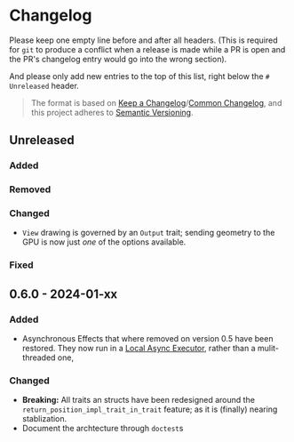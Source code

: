 # Changelog

Please keep one empty line before and after all headers. (This is required for `git` to produce a conflict when a release is made while a PR is open and the PR's changelog entry would go into the wrong section).

And please only add new entries to the top of this list, right below the `# Unreleased` header.

> The format is based on [Keep a Changelog](https://keepachangelog.com/en/1.1.0/)/[Common Changelog](https://common-changelog.org),
> and this project adheres to [Semantic Versioning](https://semver.org/spec/v2.0.0.html).



## Unreleased

### Added

### Removed

### Changed

- `View` drawing is governed by an `Output` trait; sending geometry to the GPU is now just _one_ of the options available.

### Fixed



## 0.6.0 - 2024-01-xx

### Added

- Asynchronous Effects that where removed on version 0.5 have been restored. They now run in a [Local Async Executor](https://maciej.codes/2022-06-09-local-async.html), rather than a mulit-threaded one, 

### Changed

- **Breaking:** All traits an structs have been redesigned around the `return_position_impl_trait_in_trait` feature; as it is (finally) nearing stablization.
- Document the archtecture through `doctest`s

